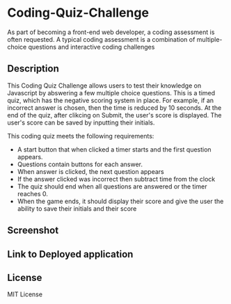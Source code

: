 # Coding-Quiz-Challenge
As part of becoming a front-end web developer, a coding assessment is often requested. A typical coding assessment is a combination of multiple-choice questions and interactive coding challenges



## Description

This Coding Quiz Challenge allows users to test their knowledge on Javascript by abswering a few multiple choice questions. 
This is a timed quiz, which has the negative scoring system in place. For example, if an incorrect answer is chosen, then the time is reduced by 10 seconds. 
At the end of the quiz, after clikcing on Submit, the user's score is displayed. 
The user's score can be saved by inputting their initials.

This coding quiz meets the following requirements: 
  * A start button that when clicked a timer starts and the first question appears.
  * Questions contain buttons for each answer.
  * When answer is clicked, the next question appears
  * If the answer clicked was incorrect then subtract time from the clock
  * The quiz should end when all questions are answered or the timer reaches 0.
  * When the game ends, it should display their score and give the user the ability to save their initials and their score


## Screenshot

## Link to Deployed application



  ## License

  MIT License